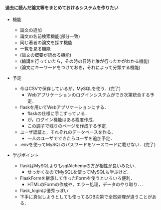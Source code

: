 #### 過去に読んだ論文等をまとめておけるシステムを作りたい
* 機能
    * 論文の追加
    * 論文の名前検索機能(部分一致)
    * 同じ著者の論文を探す機能
    * 一覧を見る機能
    * (論文の概要が読める機能)
    * (輪講を行っていたら，その時の日時と誰が行ったかがわかる機能)
    * (論文にキーワードをつけておき，それによって分類する機能)

* 予定
    * 今はCSVで保存しているが，MySQLを使う．(完了)
        * Webアプリケーションのログインシステムができ次第統合する予定．
    * flaskを用いてWebアプリケーションにする．
        * flaskの仕様に手こずっている．
        * が，ログイン機能はある程度作成．
        * この調子で残りのページを作成する予定．
    * ユーザ認証と，それぞれのデータベースを作る．
        * 一人のユーザでできたらユーザを追加予定．
    * .envを使ってMySQLのパスワードをソースコードに載せない．(完了)

* 学びポイント
    * flaskはMySQLよりもsqlAlchemyの方が相性が良いみたい．
        * せっかくなのでMySQLを使ってMySQLも学ぶけど．
    * FlaskFormを継承して作ったFormを使うといろいろ便利．
        * HTMLのFormの作成や，エラー処理，データのやり取り．．．
    * flask_loginは優秀っぽい
    * 下手に真似しようとしても使ってるDB次第で全然処理が違うことがある．
